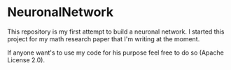 # NeuronalNetwork
This repository is my first attempt to build a neuronal network. I started this project for my math research paper that I'm writing at the moment.

If anyone want's to use my code for his purpose feel free to do so (Apache License 2.0).
